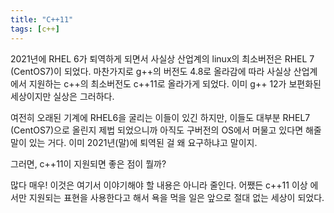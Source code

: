 ```yaml
---
title: "C++11"
tags: [c++]
---
```


2021년에 RHEL 6가 퇴역하게 되면서 사실상 산업계의 linux의 최소버전은 RHEL 7 (CentOS7)이 되었다. 마찬가지로 g++의 버전도 4.8로 올라감에 따라 사실상 산업계에서 지원하는 c++의 최소버전도 c++11로 올라가게 되었다. 이미 g++ 12가 보편화된 세상이지만 실상은 그러하다.

여전히 오래된 기계에 RHEL6을 굴리는 이들이 있긴 하지만, 이들도 대부분 RHEL7 (CentOS7)으로 올린지 제법 되었으니까 아직도 구버전의 OS에서 머물고 있다면 해줄 말이 있는 거다. 이미 2021년(말)에 퇴역된 걸 왜 요구하냐고 말이지.

그러면, c++11이 지원되면 좋은 점이 뭘까?

많다 매우! 이것은 여기서 이야기해야 할 내용은 아니라 줄인다. 어쨌든 c++11 이상 에서만 지원되는 표현을 사용한다고 해서 욕을 먹을 일은 앞으로 절대 없는 세상이 되었다. 
